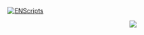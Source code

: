 
<p align="center">
    <a href="https://discord.com/users/822065286109724743">
        <img title="ENScripts" alt="ENScripts" src="https://discord.c99.nl/widget/theme-2/822065286109724743.png"/>
    </a>
</p>

<a href="https://github.com/ENScripts/github-readme-stats">
    <img align="right" src="https://github-readme-stats.vercel.app/api/top-langs/?username=ENScripts&layout=compact" />
</a>

